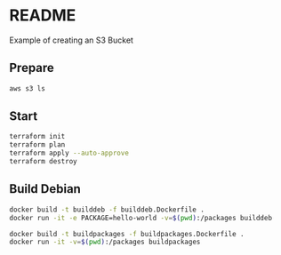# README
Example of creating an S3 Bucket

## Prepare 
```sh
aws s3 ls
```

## Start
```sh
terraform init
terraform plan
terraform apply --auto-approve
terraform destroy
```

## Build Debian

```sh
docker build -t builddeb -f builddeb.Dockerfile . 
docker run -it -e PACKAGE=hello-world -v=$(pwd):/packages builddeb
```

```sh
docker build -t buildpackages -f buildpackages.Dockerfile .
docker run -it -v=$(pwd):/packages buildpackages
```